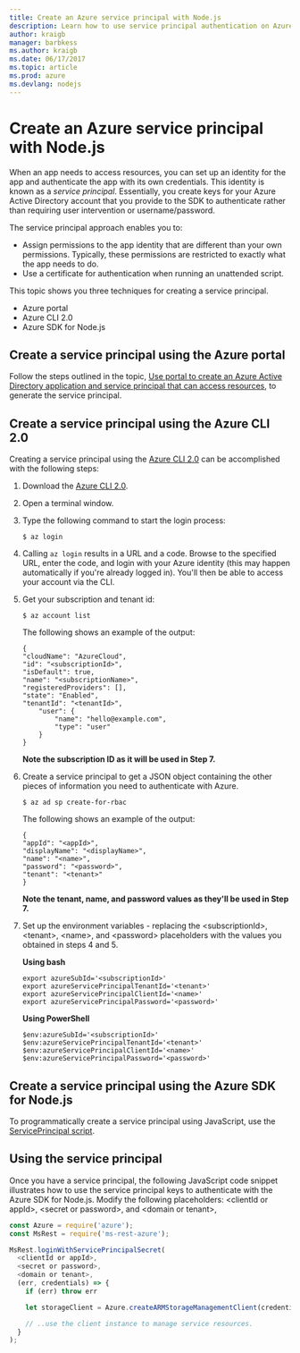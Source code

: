 ```yaml
---
title: Create an Azure service principal with Node.js
description: Learn how to use service principal authentication on Azure with Node.js and JavaScript 
author: kraigb
manager: barbkess
ms.author: kraigb
ms.date: 06/17/2017
ms.topic: article
ms.prod: azure
ms.devlang: nodejs
---
```


# Create an Azure service principal with Node.js 

When an app needs to access resources, you can set up an identity for the app and authenticate the app with its own credentials. This identity is known as a *service principal*. Essentially, you create keys for your Azure Active Directory account that you provide to the SDK to authenticate rather than requiring user intervention or username/password.

The service principal approach enables you to:
- Assign permissions to the app identity that are different than your own permissions. Typically, these permissions are restricted to exactly what the app needs to do.
- Use a certificate for authentication when running an unattended script.

This topic shows you three techniques for creating a service principal.

- Azure portal
- Azure CLI 2.0
- Azure SDK for Node.js

## Create a service principal using the Azure portal

Follow the steps outlined in the topic, 
[Use portal to create an Azure Active Directory application and service principal that can access resources](https://azure.microsoft.com/documentation/articles/resource-group-create-service-principal-portal/), to generate the service principal.

## Create a service principal using the Azure CLI 2.0

Creating a service principal using the [Azure CLI 2.0](/cli/azure/install-az-cli2) can be accomplished with the following steps:

1. Download the [Azure CLI 2.0](/cli/azure/install-az-cli2).

2. Open a terminal window.

3. Type the following command to start the login process:

	```shell
	$ az login
    ```

4. Calling `az login` results in a URL and a code. Browse to the specified URL, enter the code, and login with your Azure identity (this may happen automatically if you're already logged in). 
You'll then be able to access your account via the CLI.

5. Get your subscription and tenant id:

	```shell
	$ az account list
    ```

	The following shows an example of the output:

	```shell
	{
	"cloudName": "AzureCloud",
	"id": "<subscriptionId>",
	"isDefault": true,
	"name": "<subscriptionName>",
	"registeredProviders": [],
	"state": "Enabled",
	"tenantId": "<tenantId>",
		"user": {
			"name": "hello@example.com",
			"type": "user"
		}
	}
    ```

	**Note the subscription ID as it will be used in Step 7.**

6. Create a service principal to get a JSON object containing the other pieces of information you need to authenticate with Azure.

	```shell
	$ az ad sp create-for-rbac
    ```

	The following shows an example of the output:

	```shell
	{
	"appId": "<appId>",
	"displayName": "<displayName>",
	"name": "<name>",
	"password": "<password>",
	"tenant": "<tenant>"
	}
    ```

	**Note the tenant, name, and password values as they'll be used in Step 7.**

7. Set up the environment variables - replacing the &lt;subscriptionId>, &lt;tenant>, &lt;name>, and &lt;password> placeholders 
with the values you obtained in steps 4 and 5. 

	**Using bash**

	```shell
	export azureSubId='<subscriptionId>'
	export azureServicePrincipalTenantId='<tenant>'
	export azureServicePrincipalClientId='<name>'
	export azureServicePrincipalPassword='<password>'
    ```

	**Using PowerShell**

	```shell
	$env:azureSubId='<subscriptionId>'
	$env:azureServicePrincipalTenantId='<tenant>'
	$env:azureServicePrincipalClientId='<name>'
	$env:azureServicePrincipalPassword='<password>'
    ```

## Create a service principal using the Azure SDK for Node.js

To programmatically create a service principal using JavaScript, use the 
[ServicePrincipal script](https://github.com/Azure/azure-sdk-for-node/tree/master/Documentation/ServicePrincipal).   

## Using the service principal

Once you have a service principal, the following JavaScript code snippet 
illustrates how to use the service principal keys to authenticate with the 
Azure SDK for Node.js. Modify the following placeholders: &lt;clientId or appId>, &lt;secret or password>,
and &lt;domain or tenant>,

```javascript
const Azure = require('azure');
const MsRest = require('ms-rest-azure');

MsRest.loginWithServicePrincipalSecret(
  <clientId or appId>,
  <secret or password>,
  <domain or tenant>,
  (err, credentials) => {
    if (err) throw err

    let storageClient = Azure.createARMStorageManagementClient(credentials, '<azure-subscription-id>');

    // ..use the client instance to manage service resources.
  }
);
```
